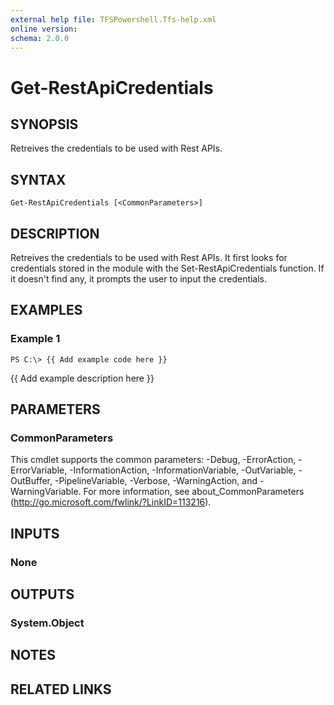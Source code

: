 ```yaml
---
external help file: TFSPowershell.Tfs-help.xml
online version: 
schema: 2.0.0
---
```


# Get-RestApiCredentials

## SYNOPSIS
Retreives the credentials to be used with Rest APIs.

## SYNTAX

```
Get-RestApiCredentials [<CommonParameters>]
```

## DESCRIPTION
Retreives the credentials to be used with Rest APIs. It first looks for credentials stored in the module with the Set-RestApiCredentials function. If it doesn't find any, it prompts the user to input the credentials.

## EXAMPLES

### Example 1
```
PS C:\> {{ Add example code here }}
```

{{ Add example description here }}

## PARAMETERS

### CommonParameters
This cmdlet supports the common parameters: -Debug, -ErrorAction, -ErrorVariable, -InformationAction, -InformationVariable, -OutVariable, -OutBuffer, -PipelineVariable, -Verbose, -WarningAction, and -WarningVariable. For more information, see about_CommonParameters (http://go.microsoft.com/fwlink/?LinkID=113216).

## INPUTS

### None

## OUTPUTS

### System.Object

## NOTES

## RELATED LINKS

